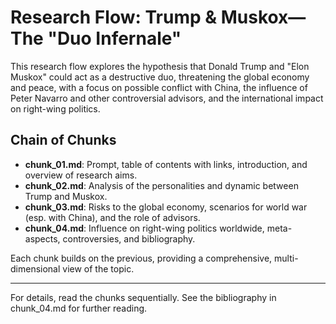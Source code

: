 # Research Flow: Trump & Muskox—The "Duo Infernale"

This research flow explores the hypothesis that Donald Trump and "Elon Muskox" could act as a destructive duo, threatening the global economy and peace, with a focus on possible conflict with China, the influence of Peter Navarro and other controversial advisors, and the international impact on right-wing politics.

## Chain of Chunks
- **chunk_01.md**: Prompt, table of contents with links, introduction, and overview of research aims.
- **chunk_02.md**: Analysis of the personalities and dynamic between Trump and Muskox.
- **chunk_03.md**: Risks to the global economy, scenarios for world war (esp. with China), and the role of advisors.
- **chunk_04.md**: Influence on right-wing politics worldwide, meta-aspects, controversies, and bibliography.

Each chunk builds on the previous, providing a comprehensive, multi-dimensional view of the topic.

---

For details, read the chunks sequentially. See the bibliography in chunk_04.md for further reading.
